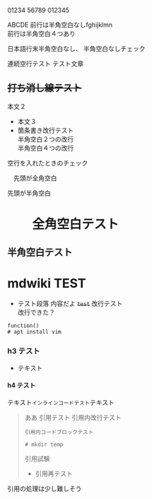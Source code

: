 01234 
 56789
012345

ABCDE
前行は半角空白なしfghijklmn    
前行は半角空白４つあり

日本語行末半角空白なし、
半角空白なしチェック



連続空行テスト
テスト文章

## ~~打ち消し線テスト~~
本文２
* 本文３
* 箇条書き改行テスト  
半角空白２つの改行    
半角空白４つの改行

空行を入れたときのチェック

　先頭が全角空白

 先頭が半角空白

# 　　全角空白テスト
##   半角空白テスト


# mdwiki TEST
* テスト段落
内容だよ
~~`test`~~
改行テスト<br>
   改行できた？
```
function()
# apt install vim
```

### h3 テスト
* テキスト

#### h4 テスト

テキスト`インラインコードテスト`テキスト

>ああ
> 引用テスト
> 引用内改行テスト
> ```
> 引用内コードブロックテスト
>
> # mkdir temp
>
> ```
>
> 引用試験
> * 引用再テスト 
>

引用の処理は少し難しそう

